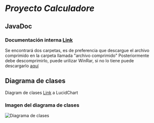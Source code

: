 # *Proyecto Calculadore*

## JavaDoc

### Documentación interna [Link](https://1drv.ms/u/s!AuGqWSiBjzZGiDW96HfPg7ygYlpV?e=yxGmjo)

Se encontrará dos carpetas, es de preferencia que descargue el archivo comprimido en la carpeta llamada "archivo comprimido"
Posteriormente debe descomprimirlo, puede urilizar WinRar, si no lo tiene puede descargarlo [aquí](https://www.winrar.es/descargas)
 

## Diagrama de clases

Diagram de clases [Link](https://lucid.app/lucidchart/dae37ab0-4271-4793-9b1b-ce3434e33ee4/edit?invitationId=inv_6b472a6d-287a-467d-ac06-c02440f90ff0&page=0_0#) a LucidChart

### Imagen del diagrama de clases

![Diagrama de clases](https://user-images.githubusercontent.com/82533768/139185322-7089df77-5244-4064-9280-849b6ae4eb19.png)
